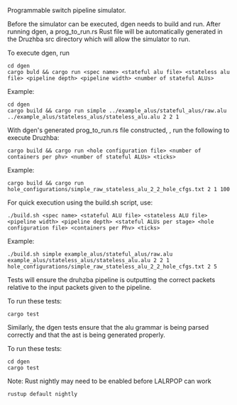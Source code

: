 Programmable switch pipeline simulator.

Before the simulator can be executed, dgen needs to build
and run. After running dgen, a prog_to_run.rs Rust file
will be automatically generated in the Druzhba src directory 
which will allow the simulator to run.

To execute dgen, run

    cd dgen
    cargo buld && cargo run <spec name> <stateful alu file> <stateless alu file> <pipeline depth> <pipeline width> <number of stateful ALUs>

Example:

    cd dgen
    cargo build && cargo run simple ../example_alus/stateful_alus/raw.alu ../example_alus/stateless_alus/stateless_alu.alu 2 2 1

With dgen's generated prog_to_run.rs file constructed,
, run the following to execute Druzhba:

    cargo build && cargo run <hole configuration file> <number of containers per phv> <number of stateful ALUs> <ticks>

Example:

    cargo build && cargo run hole_configurations/simple_raw_stateless_alu_2_2_hole_cfgs.txt 2 1 100

For quick execution using the build.sh script, use:

    ./build.sh <spec name> <stateful ALU file> <stateless ALU file> <pipeline width> <pipeline depth> <stateful ALUs per stage> <hole configuration file> <containers per Phv> <ticks>

Example:

    ./build.sh simple example_alus/stateful_alus/raw.alu example_alus/stateless_alus/stateless_alu.alu 2 2 1 hole_configurations/simple_raw_stateless_alu_2_2_hole_cfgs.txt 2 5

Tests will ensure the druhzba pipeline is outputting
the correct packets relative to the input packets
given to the pipeline. 

To run these tests:

    cargo test

Similarly, the dgen tests ensure that the alu grammar
is being parsed correctly and that the ast is being
generated properly. 

To run these tests:

    cd dgen
    cargo test

Note: Rust nightly may need to be enabled before LALRPOP
can work

    rustup default nightly

